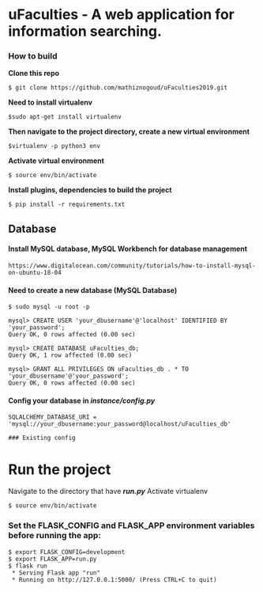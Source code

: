 # uFaculties - A web application for information searching.

### How to build

**Clone this repo**
```
$ git clone https://github.com/mathiznogoud/uFaculties2019.git
```


**Need to install virtualenv**

```
$sudo apt-get install virtualenv
```

**Then navigate to the project directory, create a new virtual environment**
```
$virtualenv -p python3 env
```

**Activate virtual environment**
```
$ source env/bin/activate
```

**Install plugins, dependencies to build the project**
```
$ pip install -r requirements.txt
```



## Database

#### Install MySQL database, MySQL Workbench for database management
```
https://www.digitalocean.com/community/tutorials/how-to-install-mysql-on-ubuntu-18-04
```

#### Need to create a new database (MySQL Database)

```
$ sudo mysql -u root -p

mysql> CREATE USER 'your_dbusername'@'localhost' IDENTIFIED BY 'your_password';
Query OK, 0 rows affected (0.00 sec)

mysql> CREATE DATABASE uFaculties_db;
Query OK, 1 row affected (0.00 sec)

mysql> GRANT ALL PRIVILEGES ON uFaculties_db . * TO 'your_dbusername'@'your_password';
Query OK, 0 rows affected (0.00 sec)
```

#### Config your database in **_instance/config.py_**
```
SQLALCHEMY_DATABASE_URI = 'mysql://your_dbusername:your_password@localhost/uFaculties_db'

### Existing config
```


# Run the project
Navigate to the directory that have **_run.py_**
Activate virtualenv
```
$ source env/bin/activate
```

### Set the FLASK_CONFIG and FLASK_APP environment variables before running the app:
```
$ export FLASK_CONFIG=development
$ export FLASK_APP=run.py
$ flask run
 * Serving Flask app "run"
 * Running on http://127.0.0.1:5000/ (Press CTRL+C to quit)
```





